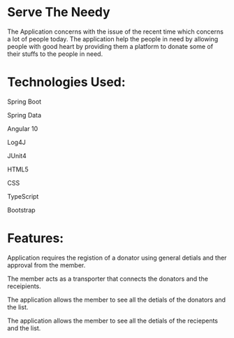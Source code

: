 # Serve The Needy
The Application concerns with the issue of the recent time which concerns a lot of people today. The application help the people in need by allowing people with good heart by providing them a platform to donate some of their stuffs to the people in need. 

# Technologies Used:
Spring Boot

Spring Data

Angular 10

Log4J

JUnit4

HTML5

CSS

TypeScript

Bootstrap


# Features:

Application requires the registion of a donator using general detials and ther approval from the member.

The member acts as a transporter that connects the donators and the receipients.

The application allows the member to see all the detials of the donators and the list.

The application allows the member to see all the detials of the reciepents and the list.


